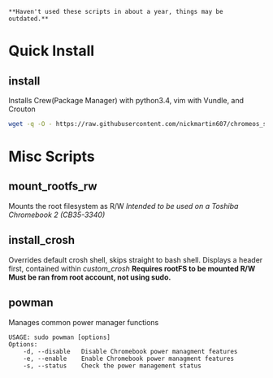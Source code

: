```
**Haven't used these scripts in about a year, things may be outdated.**
```

# Quick Install

## install
Installs Crew(Package Manager) with python3.4, vim with Vundle, and Crouton
```sh
wget -q -O - https://raw.githubusercontent.com/nickmartin607/chromeos_setup/master/do_setup | bash
```



# Misc Scripts

## mount_rootfs_rw
Mounts the root filesystem as R/W
*Intended to be used on a Toshiba Chromebook 2 (CB35-3340)*

## install_crosh
Overrides default crosh shell, skips straight to bash shell.
Displays a header first, contained within *custom_crosh*
**Requires rootFS to be mounted R/W**
**Must be ran from root account, not using sudo.**

## powman
Manages common power manager functions
```
USAGE: sudo powman [options]
Options:
    -d, --disable   Disable Chromebook power managment features
    -e, --enable    Enable Chromebook power managment features
    -s, --status    Check the power management status
```
